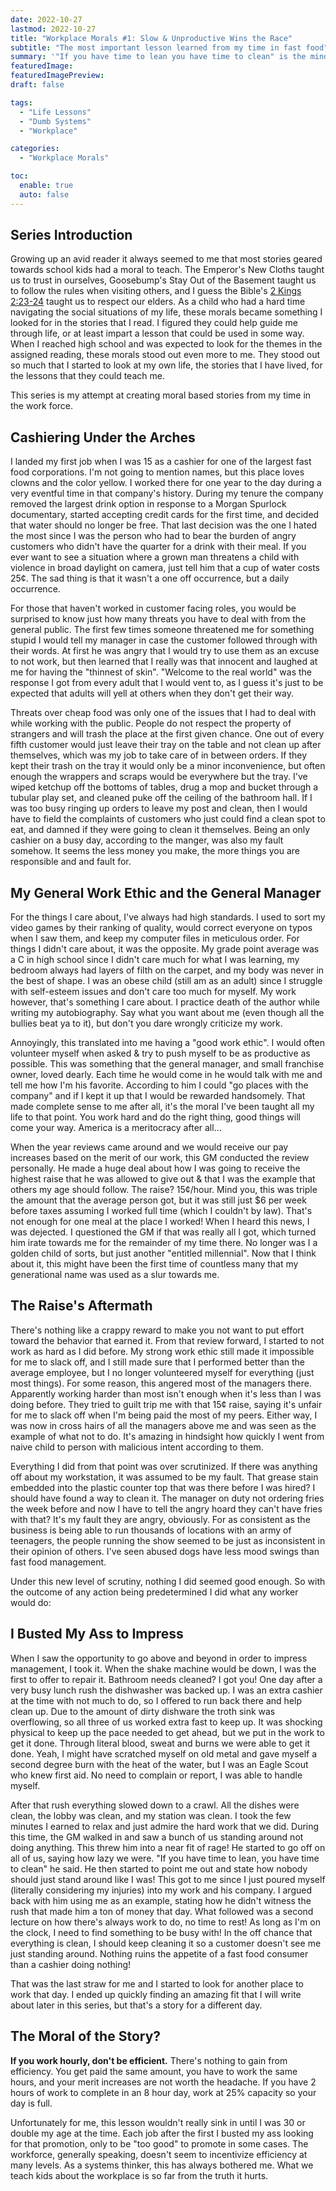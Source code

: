 ```yaml
---
date: 2022-10-27
lastmod: 2022-10-27
title: "Workplace Morals #1: Slow & Unproductive Wins the Race"
subtitle: "The most important lesson learned from my time in fast food"
summary: '"If you have time to lean you have time to clean" is the mindset that decentivises productivity.'
featuredImage:
featuredImagePreview:
draft: false

tags:
  - "Life Lessons"
  - "Dumb Systems"
  - "Workplace"

categories:
  - "Workplace Morals"

toc:
  enable: true
  auto: false
---
```


## Series Introduction

Growing up an avid reader it always seemed to me that most stories geared towards school kids had a moral to teach. The Emperor's New Cloths taught us to trust in ourselves, Goosebump's Stay Out of the Basement taught us to follow the rules when visiting others, and I guess the Bible's [2 Kings 2:23-24](https://www.biblegateway.com/passage/?search=2%20Kings%202%3A23-24&version=NIV;KJV) taught us to respect our elders. As a child who had a hard time navigating the social situations of my life, these morals became something I looked for in the stories that I read. I figured they could help guide me through life, or at least impart a lesson that could be used in some way. When I reached high school and was expected to look for the themes in the assigned reading, these morals stood out even more to me. They stood out so much that I started to look at my own life, the stories that I have lived, for the lessons that they could teach me.

This series is my attempt at creating moral based stories from my time in the work force.

## Cashiering Under the Arches

I landed my first job when I was 15 as a cashier for one of the largest fast food corporations. I'm not going to mention names, but this place loves clowns and the color yellow. I worked there for one year to the day during a very eventful time in that company's history. During my tenure the company removed the largest drink option in response to a Morgan Spurlock documentary, started accepting credit cards for the first time, and decided that water should no longer be free. That last decision was the one I hated the most since I was the person who had to bear the burden of angry customers who didn't have the quarter for a drink with their meal. If you ever want to see a situation where a grown man threatens a child with violence in broad daylight on camera, just tell him that a cup of water costs 25¢. The sad thing is that it wasn't a one off occurrence, but a daily occurrence.

For those that haven't worked in customer facing roles, you would be surprised to know just how many threats you have to deal with from the general public. The first few times someone threatened me for something stupid I would tell my manager in case the customer followed through with their words. At first he was angry that I would try to use them as an excuse to not work, but then learned that I really was that innocent and laughed at me for having the "thinnest of skin". "Welcome to the real world" was the response I got from every adult that I would vent to, as I guess it's just to be expected that adults will yell at others when they don't get their way.

Threats over cheap food was only one of the issues that I had to deal with while working with the public. People do not respect the property of strangers and will trash the place at the first given chance. One out of every fifth customer would just leave their tray on the table and not clean up after themselves, which was my job to take care of in between orders. If they kept their trash on the tray it would only be a minor inconvenience, but often enough the wrappers and scraps would be everywhere but the tray. I've wiped ketchup off the bottoms of tables, drug a mop and bucket through a tubular play set, and cleaned puke off the ceiling of the bathroom hall. If I was too busy ringing up orders to leave my post and clean, then I would have to field the complaints of customers who just could find a clean spot to eat, and damned if they were going to clean it themselves. Being an only cashier on a busy day, according to the manger, was also my fault somehow. It seems the less money you make, the more things you are responsible and and fault for.

## My General Work Ethic and the General Manager

For the things I care about, I've always had high standards. I used to sort my video games by their ranking of quality, would correct everyone on typos when I saw them, and keep my computer files in meticulous order. For things I didn't care about, it was the opposite. My grade point average was a C in high school since I didn't care much for what I was learning, my bedroom always had layers of filth on the carpet, and my body was never in the best of shape. I was an obese child (still am as an adult) since I struggle with self-esteem issues and don't care too much for myself. My work however, that's something I care about. I practice death of the author while writing my autobiography. Say what you want about me (even though all the bullies beat ya to it), but don't you dare wrongly criticize my work.

Annoyingly, this translated into me having a "good work ethic". I would often volunteer myself when asked & try to push myself to be as productive as possible. This was something that the general manager, and small franchise owner, loved dearly. Each time he would come in he would talk with me and tell me how I'm his favorite. According to him I could "go places with the company" and if I kept it up that I would be rewarded handsomely. That made complete sense to me after all, it's the moral I've been taught all my life to that point. You work hard and do the right thing, good things will come your way. America is a meritocracy after all...

When the year reviews came around and we would receive our pay increases based on the merit of our work, this GM conducted the review personally. He made a huge deal about how I was going to receive the highest raise that he was allowed to give out & that I was the example that others my age should follow. The raise? 15¢/hour. Mind you, this was triple the amount that the average person got, but it was still just $6 per week before taxes assuming I worked full time (which I couldn't by law). That's not enough for one meal at the place I worked! When I heard this news, I was dejected. I questioned the GM if that was really all I got, which turned him irate towards me for the remainder of my time there. No longer was I a golden child of sorts, but just another "entitled millennial". Now that I think about it, this might have been the first time of countless many that my generational name was used as a slur towards me.

## The Raise's Aftermath

There's nothing like a crappy reward to make you not want to put effort toward the behavior that earned it. From that review forward, I started to not work as hard as I did before. My strong work ethic still made it impossible for me to slack off, and I still made sure that I performed better than the average employee, but I no longer volunteered myself for everything (just most things). For some reason, this angered most of the managers there. Apparently working harder than most isn't enough when it's less than I was doing before. They tried to guilt trip me with that 15¢ raise, saying it's unfair for me to slack off when I'm being paid the most of my peers. Either way, I was now in cross hairs of all the managers above me and was seen as the example of what not to do. It's amazing in hindsight how quickly I went from naive child to person with malicious intent according to them.

Everything I did from that point was over scrutinized. If there was anything off about my workstation, it was assumed to be my fault. That grease stain embedded into the plastic counter top that was there before I was hired? I should have found a way to clean it. The manager on duty not ordering fries the week before and now I have to tell the angry hoard they can't have fries with that? It's my fault they are angry, obviously. For as consistent as the business is being able to run thousands of locations with an army of teenagers, the people running the show seemed to be just as inconsistent in their opinion of others. I've seen abused dogs have less mood swings than fast food management.

Under this new level of scrutiny, nothing I did seemed good enough. So with the outcome of any action being predetermined I did what any worker would do:

## I Busted My Ass to Impress

When I saw the opportunity to go above and beyond in order to impress management, I took it. When the shake machine would be down, I was the first to offer to repair it. Bathroom needs cleaned? I got you! One day after a very busy lunch rush the dishwasher was backed up. I was an extra cashier at the time with not much to do, so I offered to run back there and help clean up. Due to the amount of dirty dishware the troth sink was overflowing, so all three of us worked extra fast to keep up. It was shocking physical to keep up the pace needed to get ahead, but we put in the work to get it done. Through literal blood, sweat and burns we were able to get it done. Yeah, I might have scratched myself on old metal and gave myself a second degree burn with the heat of the water, but I was an Eagle Scout who knew first aid. No need to complain or report, I was able to handle myself.

After that rush everything slowed down to a crawl. All the dishes were clean, the lobby was clean, and my station was clean. I took the few minutes I earned to relax and just admire the hard work that we did. During this time, the GM walked in and saw a bunch of us standing around not doing anything. This threw him into a near fit of rage! He started to go off on all of us, saying how lazy we were. "If you have time to lean, you have time to clean" he said. He then started to point me out and state how nobody should just stand around like I was! This got to me since I just poured myself (literally considering my injuries) into my work and his company. I argued back with him using me as an example, stating how he didn't witness the rush that made him a ton of money that day. What followed was a second lecture on how there's always work to do, no time to rest! As long as I'm on the clock, I need to find something to be busy with! In the off chance that everything is clean, I should keep cleaning it so a customer doesn't see me just standing around. Nothing ruins the appetite of a fast food consumer than a cashier doing nothing!

That was the last straw for me and I started to look for another place to work that day. I ended up quickly finding an amazing fit that I will write about later in this series, but that's a story for a different day.

## The Moral of the Story?

**If you work hourly, don't be efficient.** There's nothing to gain from efficiency. You get paid the same amount, you have to work the same hours, and your merit increases are not worth the headache. If you have 2 hours of work to complete in an 8 hour day, work at 25% capacity so your day is full.

Unfortunately for me, this lesson wouldn't really sink in until I was 30 or double my age at the time. Each job after the first I busted my ass looking for that promotion, only to be "too good" to promote in some cases. The workforce, generally speaking, doesn't seem to incentivize efficiency at many levels. As a systems thinker, this has always bothered me. What we teach kids about the workplace is so far from the truth it hurts.
